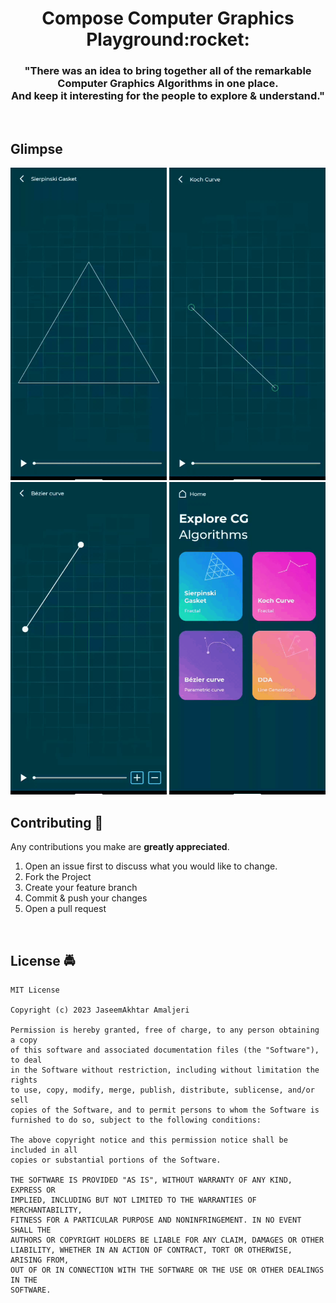 <h1 align="center">Compose Computer Graphics Playground:rocket:</h1>
<h3 align="center">
"There was an idea to bring together all of the remarkable Computer Graphics Algorithms in one place.
  </br>And keep it interesting for the people to explore & understand."

</h3>
</br>

## Glimpse

<img src="https://raw.githubusercontent.com/Jaseemakhtar/ComposeCG/main/art/Seipinsky_triangle.gif" height="500" />
<img src="https://raw.githubusercontent.com/Jaseemakhtar/ComposeCG/main/art/Koch_curve.gif" height="500" />
<img src="https://raw.githubusercontent.com/Jaseemakhtar/ComposeCG/main/art/Bezier_curve.gif" height="500" />
<img src="https://raw.githubusercontent.com/Jaseemakhtar/ComposeCG/main/art/Not_available_yet.gif" height="500" />

</br>

## Contributing 🤝 

Any contributions you make are **greatly appreciated**.

1. Open an issue first to discuss what you would like to change.
2. Fork the Project
3. Create your feature branch
4. Commit & push your changes
5. Open a pull request

</br>

## License :oncoming_police_car:

    MIT License

    Copyright (c) 2023 JaseemAkhtar Amaljeri

    Permission is hereby granted, free of charge, to any person obtaining a copy
    of this software and associated documentation files (the "Software"), to deal
    in the Software without restriction, including without limitation the rights
    to use, copy, modify, merge, publish, distribute, sublicense, and/or sell
    copies of the Software, and to permit persons to whom the Software is
    furnished to do so, subject to the following conditions:

    The above copyright notice and this permission notice shall be included in all
    copies or substantial portions of the Software.

    THE SOFTWARE IS PROVIDED "AS IS", WITHOUT WARRANTY OF ANY KIND, EXPRESS OR
    IMPLIED, INCLUDING BUT NOT LIMITED TO THE WARRANTIES OF MERCHANTABILITY,
    FITNESS FOR A PARTICULAR PURPOSE AND NONINFRINGEMENT. IN NO EVENT SHALL THE
    AUTHORS OR COPYRIGHT HOLDERS BE LIABLE FOR ANY CLAIM, DAMAGES OR OTHER
    LIABILITY, WHETHER IN AN ACTION OF CONTRACT, TORT OR OTHERWISE, ARISING FROM,
    OUT OF OR IN CONNECTION WITH THE SOFTWARE OR THE USE OR OTHER DEALINGS IN THE
    SOFTWARE.
